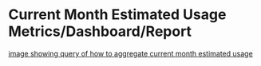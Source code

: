 # Current Month Estimated Usage Metrics/Dashboard/Report

[image showing query of how to aggregate current month estimated usage](./estimated_usage_metrics.png)

